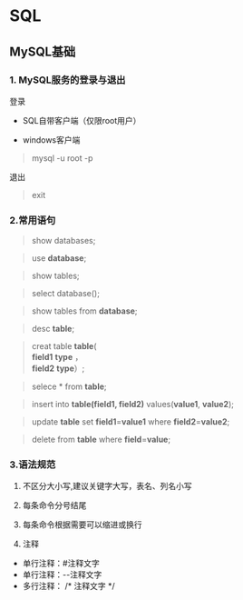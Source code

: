 # SQL

## MySQL基础

### 1. MySQL服务的登录与退出
登录

* SQL自带客户端（仅限root用户）
+ windows客户端

>mysql -u root -p

退出

>exit

###  2.常用语句
> show databases;

> use **database**;

> show tables;

> select database();

> show tables from **database**;

> desc **table**;

> creat table **table**( </br> **field1**  **type** ，</br>  **field2**   **type**）;

> selece * from **table**;

> insert into **table(field1, field2)** values(**value1**, **value2**);

> update **table** set **field1**=**value1** where **field2**=**value2**;

> delete from **table** where **field**=**value**;

### 3.语法规范
1. 不区分大小写,建议关键字大写，表名、列名小写

2. 每条命令分号结尾

3. 每条命令根据需要可以缩进或换行

4. 注释

+ 单行注释：#注释文字
+ 单行注释：--注释文字
+ 多行注释： /* 注释文字 */
